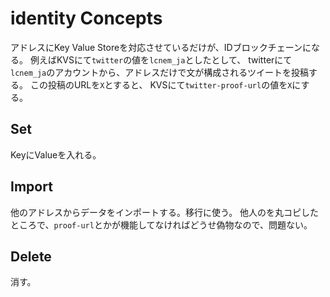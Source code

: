 # identity Concepts

アドレスにKey Value Storeを対応させているだけが、IDブロックチェーンになる。
例えばKVSにて`twitter`の値を`lcnem_ja`としたとして、
twitterにて`lcnem_ja`のアカウントから、アドレスだけで文が構成されるツイートを投稿する。
この投稿のURLを`X`とすると、
KVSにて`twitter-proof-url`の値を`X`にする。

## Set

KeyにValueを入れる。

## Import

他のアドレスからデータをインポートする。移行に使う。
他人のを丸コピしたところで、`proof-url`とかが機能してなければどうせ偽物なので、問題ない。

## Delete

消す。